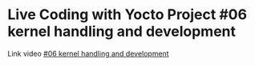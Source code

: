 # Live Coding with Yocto Project #06 kernel handling and development

Link video [#06 kernel handling and development](https://www.youtube.com/watch?v=Mf0CtUXlryc "Youtube")